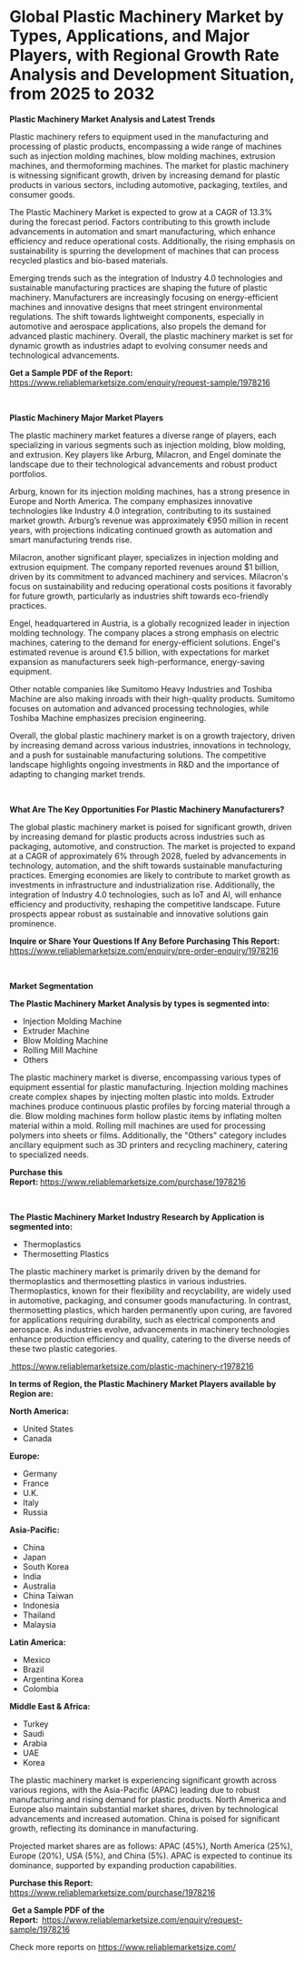 <p><h1>Global Plastic Machinery Market by Types, Applications, and Major Players, with Regional Growth Rate Analysis and Development Situation, from 2025 to 2032</h1></p><p><strong>Plastic Machinery Market Analysis and Latest Trends</strong></p>
<p><p>Plastic machinery refers to equipment used in the manufacturing and processing of plastic products, encompassing a wide range of machines such as injection molding machines, blow molding machines, extrusion machines, and thermoforming machines. The market for plastic machinery is witnessing significant growth, driven by increasing demand for plastic products in various sectors, including automotive, packaging, textiles, and consumer goods.</p><p>The Plastic Machinery Market is expected to grow at a CAGR of 13.3% during the forecast period. Factors contributing to this growth include advancements in automation and smart manufacturing, which enhance efficiency and reduce operational costs. Additionally, the rising emphasis on sustainability is spurring the development of machines that can process recycled plastics and bio-based materials.</p><p>Emerging trends such as the integration of Industry 4.0 technologies and sustainable manufacturing practices are shaping the future of plastic machinery. Manufacturers are increasingly focusing on energy-efficient machines and innovative designs that meet stringent environmental regulations. The shift towards lightweight components, especially in automotive and aerospace applications, also propels the demand for advanced plastic machinery. Overall, the plastic machinery market is set for dynamic growth as industries adapt to evolving consumer needs and technological advancements.</p></p>
<p><strong>Get a Sample PDF of the Report:&nbsp;</strong> <a href="https://www.reliablemarketsize.com/enquiry/request-sample/1978216?utm_campaign=2378&utm_medium=2&utm_source=Github&utm_content=ia&utm_term=20022025&utm_id=plastic-machinery">https://www.reliablemarketsize.com/enquiry/request-sample/1978216</a></p>
<p>&nbsp;</p>
<p><strong>Plastic Machinery Major Market Players</strong></p>
<p><p>The plastic machinery market features a diverse range of players, each specializing in various segments such as injection molding, blow molding, and extrusion. Key players like Arburg, Milacron, and Engel dominate the landscape due to their technological advancements and robust product portfolios.</p><p>Arburg, known for its injection molding machines, has a strong presence in Europe and North America. The company emphasizes innovative technologies like Industry 4.0 integration, contributing to its sustained market growth. Arburg’s revenue was approximately €950 million in recent years, with projections indicating continued growth as automation and smart manufacturing trends rise.</p><p>Milacron, another significant player, specializes in injection molding and extrusion equipment. The company reported revenues around $1 billion, driven by its commitment to advanced machinery and services. Milacron's focus on sustainability and reducing operational costs positions it favorably for future growth, particularly as industries shift towards eco-friendly practices.</p><p>Engel, headquartered in Austria, is a globally recognized leader in injection molding technology. The company places a strong emphasis on electric machines, catering to the demand for energy-efficient solutions. Engel's estimated revenue is around €1.5 billion, with expectations for market expansion as manufacturers seek high-performance, energy-saving equipment.</p><p>Other notable companies like Sumitomo Heavy Industries and Toshiba Machine are also making inroads with their high-quality products. Sumitomo focuses on automation and advanced processing technologies, while Toshiba Machine emphasizes precision engineering.</p><p>Overall, the global plastic machinery market is on a growth trajectory, driven by increasing demand across various industries, innovations in technology, and a push for sustainable manufacturing solutions. The competitive landscape highlights ongoing investments in R&D and the importance of adapting to changing market trends.</p></p>
<p>&nbsp;</p>
<p><strong>What Are The Key Opportunities For Plastic Machinery Manufacturers?</strong></p>
<p><p>The global plastic machinery market is poised for significant growth, driven by increasing demand for plastic products across industries such as packaging, automotive, and construction. The market is projected to expand at a CAGR of approximately 6% through 2028, fueled by advancements in technology, automation, and the shift towards sustainable manufacturing practices. Emerging economies are likely to contribute to market growth as investments in infrastructure and industrialization rise. Additionally, the integration of Industry 4.0 technologies, such as IoT and AI, will enhance efficiency and productivity, reshaping the competitive landscape. Future prospects appear robust as sustainable and innovative solutions gain prominence.</p></p>
<p><strong>Inquire or Share Your Questions If Any Before Purchasing This Report:</strong> <a href="https://www.reliablemarketsize.com/enquiry/pre-order-enquiry/1978216?utm_campaign=2378&utm_medium=2&utm_source=Github&utm_content=ia&utm_term=20022025&utm_id=plastic-machinery">https://www.reliablemarketsize.com/enquiry/pre-order-enquiry/1978216</a></p>
<p>&nbsp;</p>
<p><strong>Market Segmentation</strong></p>
<p><strong>The Plastic Machinery Market Analysis by types is segmented into:</strong></p>
<p><ul><li>Injection Molding Machine</li><li>Extruder Machine</li><li>Blow Molding Machine</li><li>Rolling Mill Machine</li><li>Others</li></ul></p>
<p><p>The plastic machinery market is diverse, encompassing various types of equipment essential for plastic manufacturing. Injection molding machines create complex shapes by injecting molten plastic into molds. Extruder machines produce continuous plastic profiles by forcing material through a die. Blow molding machines form hollow plastic items by inflating molten material within a mold. Rolling mill machines are used for processing polymers into sheets or films. Additionally, the "Others" category includes ancillary equipment such as 3D printers and recycling machinery, catering to specialized needs.</p></p>
<p><strong>Purchase this Report:&nbsp;</strong><a href="https://www.reliablemarketsize.com/purchase/1978216?utm_campaign=2378&utm_medium=2&utm_source=Github&utm_content=ia&utm_term=20022025&utm_id=plastic-machinery">https://www.reliablemarketsize.com/purchase/1978216</a></p>
<p>&nbsp;</p>
<p><strong>The Plastic Machinery Market Industry Research by Application is segmented into:</strong></p>
<p><ul><li>Thermoplastics</li><li>Thermosetting Plastics</li></ul></p>
<p><p>The plastic machinery market is primarily driven by the demand for thermoplastics and thermosetting plastics in various industries. Thermoplastics, known for their flexibility and recyclability, are widely used in automotive, packaging, and consumer goods manufacturing. In contrast, thermosetting plastics, which harden permanently upon curing, are favored for applications requiring durability, such as electrical components and aerospace. As industries evolve, advancements in machinery technologies enhance production efficiency and quality, catering to the diverse needs of these two plastic categories.</p></p>
<p><a href="https://www.reliablemarketsize.com/plastic-machinery-r1978216?utm_campaign=2378&utm_medium=2&utm_source=Github&utm_content=ia&utm_term=20022025&utm_id=plastic-machinery">&nbsp;https://www.reliablemarketsize.com/plastic-machinery-r1978216</a></p>
<p><strong>In terms of Region, the Plastic Machinery Market Players available by Region are:</strong></p>
<p>
    <p> <strong> North America: </strong>
        <ul>
            <li>United States</li>
            <li>Canada</li>
        </ul>
        </p> 
    <p> <strong> Europe: </strong>
        <ul>
            <li>Germany</li>
            <li>France</li>
            <li>U.K.</li>
            <li>Italy</li>
            <li>Russia</li>
        </ul>
        </p> 
    <p> <strong> Asia-Pacific: </strong>
        <ul>
            <li>China</li>
            <li>Japan</li>
            <li>South Korea</li>
            <li>India</li>
            <li>Australia</li>
            <li>China Taiwan</li>
            <li>Indonesia</li>
            <li>Thailand</li>
            <li>Malaysia</li>
        </ul>
        </p> 
    <p> <strong> Latin America: </strong>
        <ul>
            <li>Mexico</li>
            <li>Brazil</li>
            <li>Argentina Korea</li>
            <li>Colombia</li>
        </ul>
        </p> 
    <p> <strong> Middle East & Africa: </strong>
        <ul>
            <li>Turkey</li>
            <li>Saudi</li>
            <li>Arabia</li>
            <li>UAE</li>
            <li>Korea</li>
        </ul>
    </p>
    </p>
<p><p>The plastic machinery market is experiencing significant growth across various regions, with the Asia-Pacific (APAC) leading due to robust manufacturing and rising demand for plastic products. North America and Europe also maintain substantial market shares, driven by technological advancements and increased automation. China is poised for significant growth, reflecting its dominance in manufacturing. </p><p>Projected market shares are as follows: APAC (45%), North America (25%), Europe (20%), USA (5%), and China (5%). APAC is expected to continue its dominance, supported by expanding production capabilities.</p></p>
<p><strong>Purchase this Report: </strong><a href="https://www.reliablemarketsize.com/purchase/1978216?utm_campaign=2378&utm_medium=2&utm_source=Github&utm_content=ia&utm_term=20022025&utm_id=plastic-machinery">https://www.reliablemarketsize.com/purchase/1978216</a></p>
<p>&nbsp;<strong>Get a Sample PDF of the Report:&nbsp;&nbsp;</strong><a href="https://www.reliablemarketsize.com/enquiry/request-sample/1978216?utm_campaign=2378&utm_medium=2&utm_source=Github&utm_content=ia&utm_term=20022025&utm_id=plastic-machinery">https://www.reliablemarketsize.com/enquiry/request-sample/1978216</a></p>
<p><strong></strong></p>
<p>Check more reports on <a href="https://www.reliablemarketsize.com/?utm_campaign=2378&utm_medium=2&utm_source=Github&utm_content=ia&utm_term=20022025&utm_id=plastic-machinery">https://www.reliablemarketsize.com/</a></p>